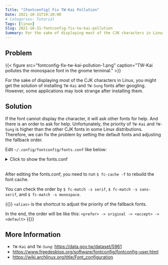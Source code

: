 ```yaml
---
Title: "[Fontconfig] Fix TW-Kai Pollution"
Date: 2021-10-31T19:20:00
# Categories: Tutorial
Tags: [linux]
Slug: 2021-10-31-fontconfig-fix-tw-kai-pollution
Summary: For the sake of displaying most of the CJK characters in Linux, you might get the solution of installing `TW-Kai` and `TW-Sung` fonts after googling.
---
```


## Problem

{{< figure src="fontconfig-fix-tw-kai-pollution-1.png" caption="TW-Kai pollutes the monospace font in the gnome terminal." >}}

For the sake of displaying most of the CJK characters in Linux, you might get the solution of installing `TW-Kai` and `TW-Sung` fonts after googling.
However, some applications may look strange after installing them.

## Solution

If the font cannot display the character, it will ask other fonts for help. And there is an order to ask for help.
Unfortunately, the priority of `TW-Kai` and `TW-Sung` is higher than the other CJK fonts in some Linux distributions.
Therefore, we can fix the problem by setting the default fonts and adjusting the fallback order.

Edit `~/.config/fontconfig/fonts.conf` like below:

<details>

<summary>Click to show the fonts.conf</summary>

<br>

```xml
<?xml version="1.0"?>
<!DOCTYPE fontconfig SYSTEM "fonts.dtd">

<fontconfig>

    <!-- Default serif fonts -->
    <match>
        <test name="family">
            <string>serif</string>
        </test>
        <edit name="family" mode="prepend" binding="strong">
            <string>Noto Serif</string>
            <string>Noto Serif CJK TC</string>
            <string>Noto Serif CJK SC</string>
            <string>Noto Serif CJK JP</string>
            <string>Noto Serif CJK KR</string>
        </edit>
    </match>

    <!-- Default sans-serif font -->
    <match>
        <test name="family">
            <string>sans-serif</string>
        </test>
        <edit name="family" mode="prepend" binding="strong">
            <string>Noto Sans</string>
            <string>Noto Sans CJK TC</string>
            <string>Noto Sans CJK SC</string>
            <string>Noto Sans CJK JP</string>
            <string>Noto Sans CJK KR</string>
        </edit>
    </match>

    <!-- Default monospace fonts -->
    <match>
        <test name="family">
            <string>monospace</string>
        </test>
        <edit name="family" mode="prepend" binding="strong">
            <string>Inconsolata</string>
            <string>Noto Sans Mono CJK TC</string>
            <string>Noto Sans Mono CJK SC</string>
            <string>Noto Sans Mono CJK JP</string>
            <string>Noto Sans Mono CJK KR</string>
        </edit>
    </match>

    <!-- Fallback fonts preference order -->
    <alias>
        <family>serif</family>
        <prefer>
            <family>Noto Serif</family>
            <family>Noto Serif CJK TC</family>
            <family>Noto Serif CJK SC</family>
            <family>Noto Serif CJK JP</family>
            <family>Noto Serif CJK KR</family>
            <family>Noto Color Emoji</family>
            <family>Noto Emoji</family>
        </prefer>
        <default>
            <family>TW-Sung</family>
            <family>TW-Sung-Plus</family>
            <family>TW-Sung-Ext-B</family>
            <family>TW-Kai</family>
            <family>TW-Kai-Plus</family>
            <family>TW-Kai-Ext-B</family>
        </default>
    </alias>
    <alias>
        <family>sans-serif</family>
        <prefer>
            <family>Noto Sans</family>
            <family>Noto Sans CJK TC</family>
            <family>Noto Sans CJK SC</family>
            <family>Noto Sans CJK JP</family>
            <family>Noto Sans CJK KR</family>
            <family>Noto Color Emoji</family>
            <family>Noto Emoji</family>
        </prefer>
        <default>
            <family>TW-Sung</family>
            <family>TW-Sung-Plus</family>
            <family>TW-Sung-Ext-B</family>
            <family>TW-Kai</family>
            <family>TW-Kai-Plus</family>
            <family>TW-Kai-Ext-B</family>
        </default>
    </alias>
    <alias>
        <family>monospace</family>
        <prefer>
            <family>Inconsolata</family>
            <family>Noto Sans Mono</family>
            <family>Noto Sans Mono CJK TC</family>
            <family>Noto Sans Mono CJK SC</family>
            <family>Noto Sans Mono CJK JP</family>
            <family>Noto Sans Mono CJK KR</family>
            <family>Noto Color Emoji</family>
            <family>Noto Emoji</family>
        </prefer>
        <default>
            <family>TW-Sung</family>
            <family>TW-Sung-Plus</family>
            <family>TW-Sung-Ext-B</family>
            <family>TW-Kai</family>
            <family>TW-Kai-Plus</family>
            <family>TW-Kai-Ext-B</family>
        </default>
    </alias>

</fontconfig>
```

</details>

<br>

After editing the fonts.conf, you need to run `$ fc-cache -f` to rebuild the font cache.

You can check the order by `$ fc-match -s serif`, `$ fc-match -s sans-serif`, and `$ fc-match -s monospace`.

{{<notice note>}}
`<alias>` is the shortcut to adjust the priority of the fallback fonts.

In the end, the order will be like this: `<prefer> -> original -> <accept> -> <default>`
{{</notice>}}

## More Information

- `TW-Kai` and `TW-Sung`: https://data.gov.tw/dataset/5961
- https://www.freedesktop.org/software/fontconfig/fontconfig-user.html
- https://wiki.archlinux.org/title/Font_configuration